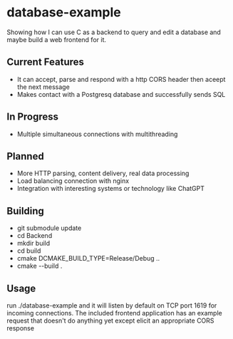 # database-example
Showing how I can use C as a backend to query and edit a database and maybe build a web frontend for it.

## Current Features
- It can accept, parse and respond with a http CORS header
  then aceept the next message
- Makes contact with a Postgresq database and successfully sends SQL

## In Progress
- Multiple simultaneous connections with multithreading

## Planned 
- More HTTP parsing, content delivery, real data processing
- Load balancing connection with nginx
- Integration with interesting systems or technology like ChatGPT

## Building
- git submodule update
- cd Backend
- mkdir build
- cd build
- cmake DCMAKE_BUILD_TYPE=Release/Debug ..
- cmake --build .

## Usage
run ./database-example and it will listen by default on TCP port 1619 for incoming connections.
The included frontend application has an example request that doesn't do anything yet except
elicit an appropriate CORS response

